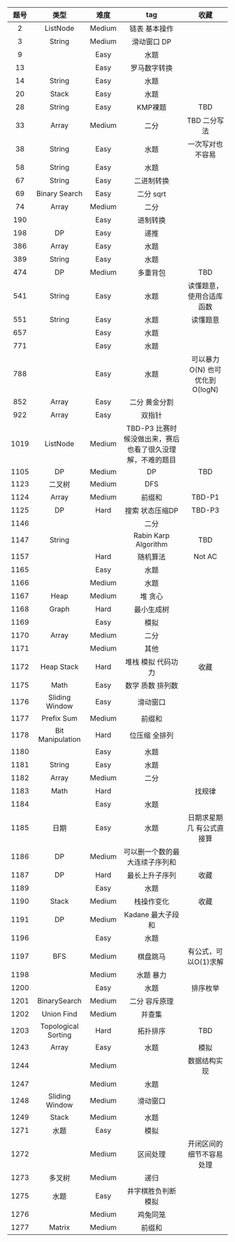 |题号|类型|难度|tag|收藏|
|:---:|:---:|:---:|:---:|:---:|
|2|ListNode|Medium|链表 基本操作|
|3|String|Medium|滑动窗口 DP| |
|9| |Easy|水题|
|13| |Easy|罗马数字转换|
|14|String|Easy|水题|
|20|Stack|Easy|水题|
|28|String|Easy|KMP裸题|TBD|
|33|Array|Medium|二分|TBD 二分写法|
|38|String|Easy|水题|一次写对也不容易|
|58|String|Easy|水题| |
|67|String|Easy|二进制转换| |
|69|Binary Search|Easy|二分 sqrt| |
|74|Array|Medium|二分|
|190| |Easy|进制转换|
|198|DP|Easy|递推|
|386|Array|Easy|水题|
|389|String|Easy|水题|
|474|DP|Medium|多重背包|TBD|
|541|String|Easy|水题|读懂题意，使用合适库函数|
|551|String|Easy|水题|读懂题意|
|657| |Easy|水题|
|771| |Easy|水题|
|788| |Easy|水题|可以暴力O(N) 也可优化到O(logN)|
|852|Array|Easy|二分 黄金分割|
|922|Array|Easy|双指针|
|1019|ListNode|Medium|TBD-P3 比赛时候没做出来，赛后也看了很久没理解，不难的题目|
|1105|DP|Medium|DP|TBD|
|1123|二叉树|Medium|DFS|
|1124|Array|Medium|前缀和|TBD-P1|
|1125|DP|Hard|搜索 状态压缩DP|TBD-P3|
|1146| | |二分|
|1147|String| |Rabin Karp Algorithm|TBD|
|1157| |Hard|随机算法|Not AC|
|1165| |Easy|水题|
|1166| |Medium|水题|
|1167|Heap|Medium|堆 贪心|
|1168|Graph|Hard|最小生成树|
|1169| |Easy|模拟|
|1170|Array|Medium|二分|
|1171| |Medium|其他|
|1172|Heap Stack|Hard|堆栈 模拟 代码功力|收藏|
|1175|Math|Easy|数学 质数 排列数|
|1176|Sliding Window |Easy|滑动窗口|
|1177|Prefix Sum |Medium|前缀和|
|1178|Bit Manipulation|Hard|位压缩 全排列|
|1180| |Easy|水题|
|1181|String|Easy|水题|
|1182|Array|Medium|二分|
|1183|Math|Hard||找规律|
|1184| |Easy|水题|
|1185|日期|Easy|水题|日期求星期几 有公式直接算|
|1186|DP|Medium|可以删一个数的最大连续子序列和||
|1187|DP|Hard|最长上升子序列|收藏|
|1189| |Easy|水题|
|1190|Stack|Medium|栈操作变化|收藏|
|1191|DP|Medium|Kadane 最大子段和| |
|1196| |Easy|水题| |
|1197|BFS|Medium|棋盘跳马|有公式，可以O(1)求解|
|1198| |Medium|水题 暴力| |
|1200| |Easy|水题|排序枚举|
|1201|BinarySearch|Medium|二分 容斥原理| |
|1202|Union Find|Medium|并查集| |
|1203|Topological Sorting|Hard|拓扑排序|TBD|
|1243|Array|Easy|水题|模拟|
|1244| |Medium||数据结构实现|
|1247| |Medium|水题|
|1248|Sliding Window|Medium|滑动窗口| |
|1249|Stack|Medium|水题| |
|1271|水题|Easy|模拟|
|1272| |Medium|区间处理|开闭区间的细节不容易处理|
|1273|多叉树|Medium|递归|
|1275|水题|Easy|井字棋胜负判断 模拟|
|1276| |Medium|鸡兔同笼|
|1277|Matrix|Medium|前缀和|